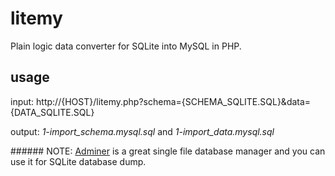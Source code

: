 # litemy
Plain logic data converter for SQLite into MySQL in PHP.

## usage

input: http://{HOST}/litemy.php?schema={SCHEMA_SQLITE.SQL}&data={DATA_SQLITE.SQL}

output: *1-import_schema.mysql.sql* and *1-import_data.mysql.sql*

###### NOTE:
[Adminer](https://adminer.org) is a great single file database manager and you can use it for SQLite database dump.
